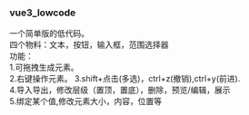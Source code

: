 ### vue3_lowcode

一个简单版的低代码。  
四个物料：文本，按钮，输入框，范围选择器  
功能：  
1.可拖拽生成元素。  
2.右键操作元素。
3.shift+点击(多选)，ctrl+z(撤销),ctrl+y(前进).  
4.导入导出，修改层级（置顶，置底），删除，预览/编辑，展示  
5.绑定某个值,修改元素大小，内容，位置等
